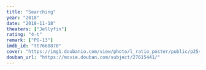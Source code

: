```yaml
---
title: "Searching"
year: "2018"
date: "2018-11-18"
theaters: ["Jellyfin"]
rating: "4-t"
remark: ["PG-13"]
imdb_id: "tt7668870"
cover: "https://img1.doubanio.com/view/photo/l_ratio_poster/public/p2542848758.jpg"
douban_url: "https://movie.douban.com/subject/27615441/"
---
```

